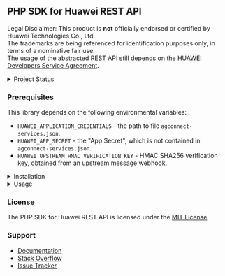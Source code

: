 ## PHP SDK for Huawei REST API

Legal Disclaimer: This product is **not** officially endorsed or certified by Huawei Technologies Co., Ltd.<br/>
The trademarks are being referenced for identification purposes only, in terms of a nominative fair use.<br/>
The usage of the abstracted REST API still depends on the [HUAWEI Developers Service Agreement](https://developer.huawei.com/consumer/en/doc/start/agreement-0000001052728169).

<details>
<summary>Project Status</summary>
<p>

| API | Current Status |
| ---: | --- |
| [`AccountKit`](https://github.com/syslogic/php-hms/blob/master/src/AccountKit) | N/A |
| [`AdsKit`](https://github.com/syslogic/php-hms/blob/master/src/AdsKit) | N/A |
| [`AnalyticsKit`](https://github.com/syslogic/php-hms/blob/master/src/AnalyticsKit) | N/A |
| [`Connect`](https://github.com/syslogic/php-hms/tree/master/src/Connect) | in progress |
| [`DriveKit`](https://github.com/syslogic/php-hms/tree/master/src/DriveKit) | N/A |
| [`GameService`](https://github.com/syslogic/php-hms/tree/master/src/GameService) | N/A |
| [`LocationKit`](https://github.com/syslogic/php-hms/blob/master/src/LocationKit) | N/A |
| [`MapKit`](https://github.com/syslogic/php-hms/blob/master/src/MapKit) | N/A |
| [`PushKit`](https://github.com/syslogic/php-hms/blob/master/src/PushKit) | in progress |
| [`SearchKit`](https://github.com/syslogic/php-hms/blob/master/src/SearchKit) | N/A |
| [`WalletKit`](https://github.com/syslogic/php-hms/blob/master/src/WalletKit) | N/A |
| [`Wrapper`](https://github.com/syslogic/php-hms/blob/master/src/Core) | OK |
</p>
</details>

### Prerequisites

This library depends on the following environmental variables:

 - `HUAWEI_APPLICATION_CREDENTIALS` - the path to file `agconnect-services.json`.
 - `HUAWEI_APP_SECRET` - the "App Secret", which is not contained in `agconnect-services.json`.
 - `HUAWEI_UPSTREAM_HMAC_VERIFICATION_KEY` - HMAC SHA256 verification key, obtained from an upstream message webhook.

<details>
<summary>Installation</summary>
<p>

The package is **not** yet published, else that would be:
````shell
composer require syslogic/php-hms
````

In the meanwhile one still can manually check out into project directory `lib`:
````shell
mkdir lib
git clone git@github.com:syslogic/php-hms ./lib/php-hms
````

Then one can map namespace `HMS` in the `composer.json` PSR-4 `autoload` block:
````json
{
  "autoload": {
    "psr-4": {
      "App\\": "src/",
      "HMS\\": "lib/php-hms/src/"
    }
  }
}
````

Running code coverage:
````
cd ./lib/php-hms
composer install
composer run-script test
````
</p>
</details>

<details>
<summary>Usage</summary>
<p>
...
</p>
</details>

### License
The PHP SDK for Huawei REST API is licensed under the [MIT License](LICENSE).

### Support
- [Documentation](https://developer.huawei.com/consumer/en/doc/landing/development)
- [Stack Overflow](https://stackoverflow.com/questions/tagged/huawei-mobile-services)
- [Issue Tracker](https://github.com/syslogic/php-hms/issues)
